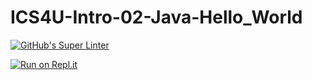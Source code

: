 # ICS4U-Intro-02-Java-Hello_World

[![GitHub's Super Linter](https://github.com/<cameron-teed>/<ICS4U-Intro-02-Java-Hello_World>/workflows/GitHub's%20Super%20Linter/badge.svg)](https://github.com/<OWNER>/<REPOSITORY>/actions)



[![Run on Repl.it](https://repl.it/badge/github/<cameron-teed>/<ICS4U-Intro-02-Java-Hello_World>)](https://repl.it/github/<cameron-teed>/<ICS4U-Intro-02-Java-Hello_World>)

